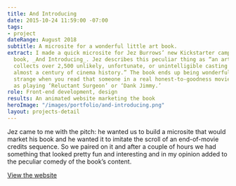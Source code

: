 ```yaml
---
title: And Introducing
date: 2015-10-24 11:59:00 -07:00
tags:
- project
dateRange: August 2018
subtitle: A microsite for a wonderful little art book.
extract: I made a quick microsite for Jez Burrows’ new Kickstarter campaign and art
  book, _And Introducing_. Jez describes this peculiar thing as “an art book that
  collects over 2,500 unlikely, unfortunate, or unintelligible casting credits from
  almost a century of cinema history.” The book ends up being wonderfully funny and
  strange when you read that someone in a real honest-to-goodness movie was credited
  as playing ‘Reluctant Surgeon’ or ‘Dank Jimmy.’
role: Front-end development, design
results: An animated website marketing the book
heroImage: "/images/portfolio/and-introducing.png"
layout: projects-detail
---
```


Jez came to me with the pitch: he wanted us to build a microsite that would market his book and he wanted it to imitate the scroll of an end-of-movie credits sequence. So we paired on it and after a couple of hours we had something that looked pretty fun and interesting and in my opinion added to the peculiar comedy of the book’s content.

[View the website](https://codepen.io/robinrendle/live/3982836e8faff88672ec5b09cf94c8f6)
